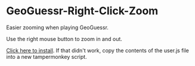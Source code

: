 # GeoGuessr-Right-Click-Zoom
Easier zooming when playing GeoGuessr.

Use the right mouse button to zoom in and out.

[Click here to install](https://github.com/echandler/GeoGuessr-Right-Click-Zoom/raw/main/GeoGuessrRightClickZoom.user.js). If that didn't work, copy the contents of the user.js file into a new tampermonkey script.
